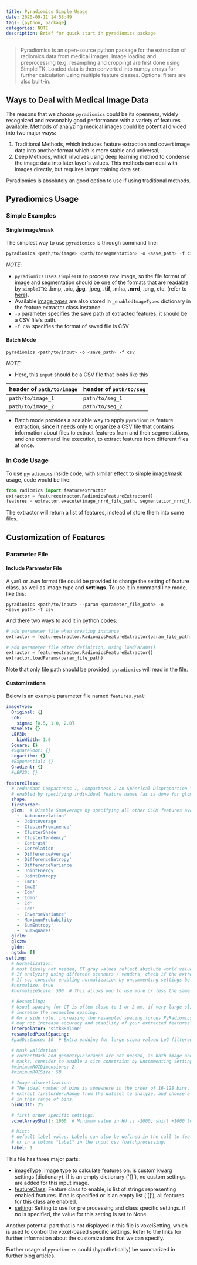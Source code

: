 ```yaml
---
title: Pyradiomics Simple Usage
date: 2020-09-11 14:58:49
tags: [python, package]
categories: NOTE
description: Brief for quick start in pyradiomics package
---
```


> Pyradiomics is an open-source python package for the extraction of radiomics data from medical images. Image loading and preprocessing (e.g. resampling and cropping) are first done using SimpleITK. Loaded data is then converted into numpy arrays for further calculation using multiple feature classes. Optional filters are also built-in.

## Ways to Deal with Medical Image Data

The reasons that we choose `pyradiomics` could be its openness, widely recognized and reasonably good performance with a variety of features available. Methods of analyzing medical images could be potential divided into two major ways:

1. Traditional Methods, which includes feature extraction and covert image data into another format which is more stable and universal;
2. Deep Methods, which involves using deep learning method to condense the image data into later layer's values. This methods can deal with images directly, but requires larger training data set.

Pyradiomics is absolutely an good option to use if using traditional methods.

## Pyradiomics Usage

### Simple Examples

#### Single  image/mask

The simplest way to use `pyradiomics` is through command line:

```python
pyradiomics <path/to/image> <path/to/segmentation> -o <save_path> -f csv
```

*NOTE*: 

- `pyradiomics` uses `simpleITK` to process raw image, so the file format of image and segmentation should be one of the formats that are readable by `simpleITK`:  .bmp, .pic, **.jpg**, .jpeg, **.tif**, .mha, **.nrrd**, .png, etc. (refer to [here](https://simpleitk.readthedocs.io/en/master/IO.html)). 
- Available [image types](https://pyradiomics.readthedocs.io/en/latest/customization.html#image-types) are also stored in `_enabledImageTypes` dictionary in the feature extractor class instance.
- `-o` parameter specifies the save path of extracted features, it should be a CSV file's path.
- `-f csv` specifies the format of saved file is CSV

#### Batch Mode

```bash
pyradiomics <path/to/input> -o <save_path> -f csv
```

*NOTE*: 

- Here, this `input` should be a CSV file that looks like this

| header of `path/to/image` | header of `path/to/seg` |
| ---------------------------- | ------------------------ |
| `path/to/image_1`           | `path/to/seg_1`          |
| `path/to/image_2`            | `path/to/seg_2`          |

- Batch mode provides a scalable way to apply `pyradiomics` feature extraction, since it needs only to organize a CSV file that contains information about files to extract features from and their segmentations, and one command line execution, to extract features from different files at once.

### In Code Usage

To use `pyradiomics` inside code, with similar effect to simple image/mask usage, code would be like:

```python
from radiomics import featureextractor
extractor = featureextractor.RadiomicsFeatureExtractor()
features = extractor.execute(image_nrrd_file_path, segmentation_nrrd_file_path)
```

The extractor will return a list of features, instead of store them into some files.

## Customization of Features

### Parameter File

#### Include Parameter File

A `yaml` or `JSON` format file could be provided to change the setting of feature class, as well as image type and **settings**. To use it in command line mode, like this:

```shell
pyradiomics <path/to/input> --param <parameter_file_path> -o <save_path> -f csv
```

And there two ways to add it in python codes:

```python
# add parameter file when creating instance
extractor = featureextractor.RadiomicsFeatureExtractor(param_file_path)
```

```python
# add parameter file after definition, using loadParams()
extractor = featureextractor.RadiomicsFeatureExtractor()
extractor.loadParams(param_file_path)
```

Note that only file path should be provided, `pyradiomics` will read in the file.

#### Customizations

Below is an example parameter file named `features.yaml`:

```yaml
imageType:
  Original: {}
  LoG:
    sigma: [0.5, 1.0, 2.0] 
  Wavelet: {}
  LBP3D:
    binWidth: 1.0
  Square: {}
  #SquareRoot: {}
  Logarithm: {}
  #Exponential: {}
  Gradient: {}
  #LBP2D: {}

featureClass:
  # redundant Compactness 1, Compactness 2 an Spherical Disproportion features are disabled by default, they can be
  # enabled by specifying individual feature names (as is done for glcm) and including them in the list.
  shape:
  firstorder:
  glcm:  # Disable SumAverage by specifying all other GLCM features available
    - 'Autocorrelation'
    - 'JointAverage'
    - 'ClusterProminence'
    - 'ClusterShade'
    - 'ClusterTendency'
    - 'Contrast'
    - 'Correlation'
    - 'DifferenceAverage'
    - 'DifferenceEntropy'
    - 'DifferenceVariance'
    - 'JointEnergy'
    - 'JointEntropy'
    - 'Imc1'
    - 'Imc2'
    - 'Idm'
    - 'Idmn'
    - 'Id'
    - 'Idn'
    - 'InverseVariance'
    - 'MaximumProbability'
    - 'SumEntropy'
    - 'SumSquares'
  glrlm:
  glszm:
  gldm:
  ngtdm: []
setting:
  # Normalization:
  # most likely not needed, CT gray values reflect absolute world values (HU) and should be comparable between scanners.
  # If analyzing using different scanners / vendors, check if the extracted features are correlated to the scanner used.
  # If so, consider enabling normalization by uncommenting settings below:
  #normalize: true
  #normalizeScale: 500  # This allows you to use more or less the same bin width.

  # Resampling:
  # Usual spacing for CT is often close to 1 or 2 mm, if very large slice thickness is used,
  # increase the resampled spacing.
  # On a side note: increasing the resampled spacing forces PyRadiomics to look at more coarse textures, which may or
  # may not increase accuracy and stability of your extracted features.
  interpolator: 'sitkBSpline'
  resampledPixelSpacing:
  #padDistance: 10  # Extra padding for large sigma valued LoG filtered images

  # Mask validation:
  # correctMask and geometryTolerance are not needed, as both image and mask are resampled, if you expect very small
  # masks, consider to enable a size constraint by uncommenting settings below:
  #minimumROIDimensions: 2
  #minimumROISize: 50

  # Image discretization:
  # The ideal number of bins is somewhere in the order of 16-128 bins. A possible way to define a good binwidt is to
  # extract firstorder:Range from the dataset to analyze, and choose a binwidth so, that range/binwidth remains approximately
  # in this range of bins.
  binWidth: 25

  # first order specific settings:
  voxelArrayShift: 1000  # Minimum value in HU is -1000, shift +1000 to prevent negative values from being squared.

  # Misc:
  # default label value. Labels can also be defined in the call to featureextractor.execute, as a commandline argument,
  # or in a column "Label" in the input csv (batchprocessing)
  label: 1
```

This file has three major parts: 

- [imageType](https://pyradiomics.readthedocs.io/en/latest/customization.html#image-types): image type to calculate features on. <value> is custom kwarg settings (dictionary). if <value> is an empty dictionary (‘{}’), no custom settings are added for this input image.
- [featureClass](https://pyradiomics.readthedocs.io/en/latest/customization.html#enabled-features): Feature class to enable, <value> is list of strings representing enabled features. If no <value> is specified or <value> is an empty list (‘[]’), all features for this class are enabled.
- [setting](https://pyradiomics.readthedocs.io/en/latest/customization.html#settings): Setting to use for pre processing and class specific settings. if no <value> is specified, the value for this setting is set to None.

Another potential part that is not displayed in this file is voxelSetting, which is used to control the voxel-based specific settings. Refer to the links for further information about the customizations that we can specify.

Further usage of `pyradiomics` could (hypothetically) be summarized in further blog articles.



